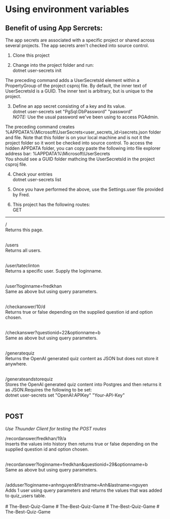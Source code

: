 Using environment variables
===========================

Benefit of using App Sercrets:
------------------------------
The app secrets are associated with a specific project or shared across several projects. 
The app secrets aren't checked into source control.

1. Clone this project<br>

2. Change into the project folder and run:<br>
dotnet user-secrets init<br>

The preceding command adds a UserSecretsId element within a PropertyGroup of the project csproj file. 
By default, the inner text of UserSecretsId is a GUID. 
The inner text is arbitrary, but is unique to the project.

3. Define an app secret consisting of a key and its value.<br>
dotnet user-secrets set "PgSql:DbPassword" "password"<br>
<em>NOTE:</em> Use the usual password we've been using to access PGAdmin.

The preceding command creates %APPDATA%\Microsoft\UserSecrets\<user_secrets_id>\secrets.json folder and file.
Note that this folder is on your local machine and is not it the project folder so it wont be checked into source control.
To access the hidden APPDATA folder, you can copy paste the following into file explorer address bar: %APPDATA%\Microsoft\UserSecrets\
You should see a GUID folder mathcing the UserSecretsId in the project csproj file.

4. Check your entries<br>
dotnet user-secrets list<br>

5. Once you have performed the above, use the Settings.user file provided by Fred.<br>

6. This project has the following routes:<br>
GET<br>
---
/<br>
Returns this page.<br><br>

/users<br>
Returns all users.<br><br>

/user/tateclinton<br>
Returns a specific user. Supply the loginname.<br><br>

/user?loginname=fredkhan<br>
Same as above but using query parameters.<br><br>

/checkanswer/10/d<br>
Returns true or false depending on the supplied question id and option chosen.<br><br>

/checkanswer?questionid=22&optionname=b<br>
Same as above but using query parameters.<br><br>


/generatequiz<br>
Returns the OpenAI generated quiz content as JSON but does not store it anywhere.<br><br>

/generateandstorequiz<br>
Stores the OpenAI generated quiz content into Postgres and then returns it as JSON.Requires the following to be set:<br>
dotnet user-secrets set "OpenAI:APIKey" "Your-API-Key"<br><br>


POST<br>
----
<em>Use Thuunder Client for testing the POST routes</em><br>

/recordanswer/fredkhan/19/a<br>
Inserts the values into history then returns true or false depending on the supplied question id and option chosen.<br><br>

/recordanswer?loginname=fredkhan&questionid=29&optionname=b<br>
Same as above but using query parameters.<br><br>

/adduser?loginname=anhnguyen&firstname=Anh&lastname=nguyen<br>
Adds 1 user using query parameters and returns the values that was added to quiz_users table.<br><br>#   T h e - B e s t - Q u i z - G a m e  
 #   T h e - B e s t - Q u i z - G a m e  
 #   T h e - B e s t - Q u i z - G a m e  
 #   T h e - B e s t - Q u i z - G a m e  
 